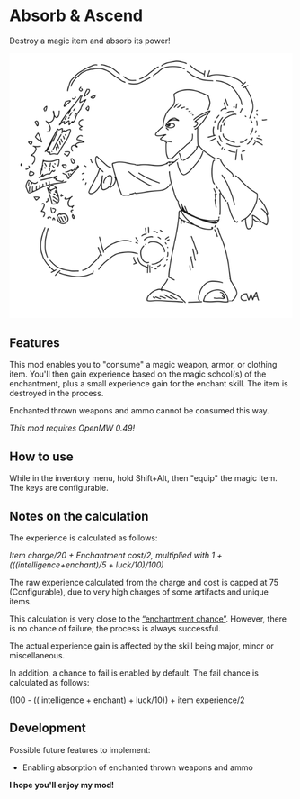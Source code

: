 # Absorb & Ascend
Destroy a magic item and absorb its power!

![An altmer enchanter destroys an enchanted sword and absorbs its power.](images/absorb.png "An altmer enchanter destroys an enchanted sword and absorbs its power.")

## Features

This mod enables you to "consume" a magic weapon, armor, or clothing item. You'll then gain experience based on the magic school(s) of the enchantment, plus a small experience gain for the enchant skill. The item is destroyed in the process.

Enchanted thrown weapons and ammo cannot be consumed this way.

_This mod requires OpenMW 0.49!_

## How to use

While in the inventory menu, hold Shift+Alt, then "equip" the magic item. The keys are configurable.

## Notes on the calculation

The experience is calculated as follows:

_Item charge/20 + Enchantment cost/2, multiplied with 1 + (((intelligence+enchant)/5 + luck/10)/100)_

The raw experience calculated from the charge and cost is capped at 75 (Configurable), due to very high charges of some artifacts and unique items.

This calculation is very close to the [“enchantment chance”](https://en.uesp.net/wiki/Morrowind:Enchant#Enchanting_items). However, there is no chance of failure; the process is always successful.

The actual experience gain is affected by the skill being major, minor or miscellaneous.

In addition, a chance to fail is enabled by default. The fail chance is calculated as follows:

(100 - (( intelligence + enchant) + luck/10)) + item experience/2

## Development

Possible future features to implement:

* Enabling absorption of enchanted thrown weapons and ammo

**I hope you'll enjoy my mod!**
